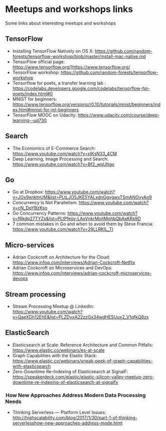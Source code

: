 # Meetups and workshops links
Some links about interesting meetups and workshops

## TensorFlow

 - Installing TensorFlow Natively on OS X: https://github.com/random-forests/tensorflow-workshop/blob/master/install-mac-native.md
 - TensorFlow official page: https://www.tensorflow.org/]https://www.tensorflow.org/
 - TensorFlow workshop: https://github.com/random-forests/tensorflow-workshop
 - Tensorflow for poets, a transfer learning lab : https://codelabs.developers.google.com/codelabs/tensorflow-for-poets/index.html#0
 - MNIST for beginners: https://www.tensorflow.org/versions/r0.10/tutorials/mnist/beginners/index.html#mnist-for-ml-beginners
 - TensorFlow MOOC on Udacity: https://www.udacity.com/course/deep-learning--ud730

## Search
 - The Economics of E-Commerce Search: https://www.youtube.com/watch?v=xIKsN33_4CM
 - Deep Learning, Image Processing and Search: https://www.youtube.com/watch?v=Bf2_wqUItgo
 
## Go
 - Go at Dropbox: https://www.youtube.com/watch?v=JOx9enktnUM&list=PLtLJO5JKE5YALxdnGgvgwxTSmANOvyAo9
 - Concurrency Is Not Parallelism: https://www.youtube.com/watch?v=cN_DpYBzKso
 - Go Concurrency Patterns: https://www.youtube.com/watch?v=f6kdp27TYZs&list=PLtPfejjv-LAsVnkrMojtMohbQbAsKRs9D
 - 7 common mistakes in Go and when to avoid them by Steve Francia: https://www.youtube.com/watch?v=29LLRKIL_TI

## Micro-services
 - Adrian Cockcroft on Architecture for the Cloud: https://www.infoq.com/interviews/Adrian-Cockcroft-Netflix
 - Adrian Cockcroft on Microservices and DevOps: https://www.infoq.com/interviews/adrian-cockcroft-microservices-devops
 
## Stream processing
 - Stream Processing Meetup @ LinkedIn: https://www.youtube.com/watch?v=QaeXDh12EhE&list=PLZDyxA22zzGx34wdHESUux2_V1qfkQ8zx
 
## ElasticSearch
 - Elasticsearch at Scale: Reference Architecture and Common Pitfalls: https://www.elastic.co/webinars/es-at-scale
 - Graph Capabilities with the Elastic Stack: https://www.elastic.co/webinars/sneak-peek-of-graph-capabilities-with-elasticsearch
 - Zero-Downtime Re-Indexing of Elasticsearch at SignalF: https://speakerdeck.com/elastic/elastic-silicon-valley-meetup-zero-downtime-re-indexing-of-elasticsearch-at-signalfx 

###  How New Approaches Address Modern Data Processing Needs 
 - Thinking Serverless —  Platform Level Issues : http://highscalability.com/blog/2017/1/30/part-1-of-thinking-serverlesshow-new-approaches-address-mode.html

